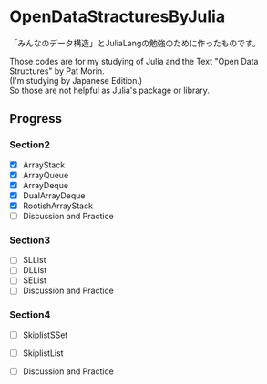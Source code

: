 # OpenDataStracturesByJulia

「みんなのデータ構造」とJuliaLangの勉強のために作ったものです。  

Those codes are for my studying of Julia and the Text "Open Data Structures" by Pat Morin.  
(I'm studying by Japanese Edition.)  
So those are not helpful as Julia's package or library.

## Progress

### Section2

- [x] ArrayStack
- [x] ArrayQueue
- [x] ArrayDeque
- [x] DualArrayDeque
- [x] RootishArrayStack
- [ ] Discussion and Practice

### Section3

- [ ] SLList
- [ ] DLList
- [ ] SEList
- [ ] Discussion and Practice

### Section4

- [ ] SkiplistSSet
- [ ] SkiplistList
- [ ] Discussion and Practice

